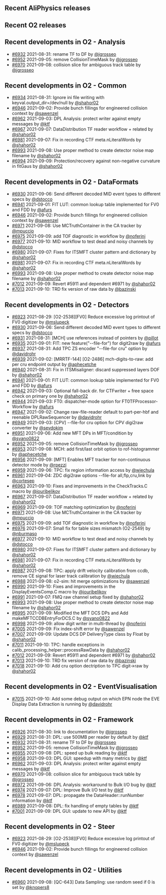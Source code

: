 ## Recent AliPhysics releases
## Recent O2 releases
## Recent developments in O2 - Analysis
- [\#6932](https://github.com/AliceO2Group/AliceO2/pull/6932) 2021-08-31: rename TF to DF by [@jgrosseo](https://github.com/jgrosseo)
- [\#6952](https://github.com/AliceO2Group/AliceO2/pull/6952) 2021-09-05: remove CollisionTimeMask by [@jgrosseo](https://github.com/jgrosseo)
- [\#6970](https://github.com/AliceO2Group/AliceO2/pull/6970) 2021-09-08: collision slice for ambiguous track table by [@jgrosseo](https://github.com/jgrosseo)
## Recent developments in O2 - Common
- [\#6934](https://github.com/AliceO2Group/AliceO2/pull/6934) 2021-08-31: Ignore ini file writing with keyval.output_dir=/dev/null by [@shahor02](https://github.com/shahor02)
- [\#6946](https://github.com/AliceO2Group/AliceO2/pull/6946) 2021-09-02: Provide bunch fillings for engineered collision context by [@sawenzel](https://github.com/sawenzel)
- [\#6962](https://github.com/AliceO2Group/AliceO2/pull/6962) 2021-09-03: DPL Analysis: protect writer against empty messages by [@ktf](https://github.com/ktf)
- [\#6967](https://github.com/AliceO2Group/AliceO2/pull/6967) 2021-09-07: DataDistribution TF reader workflow + related by [@shahor02](https://github.com/shahor02)
- [\#6981](https://github.com/AliceO2Group/AliceO2/pull/6981) 2021-09-07: Fix in recording CTF meta.nLiteralWords by [@shahor02](https://github.com/shahor02)
- [\#6993](https://github.com/AliceO2Group/AliceO2/pull/6993) 2021-09-08: Use proper method to create detector noise map filename  by [@shahor02](https://github.com/shahor02)
- [\#6994](https://github.com/AliceO2Group/AliceO2/pull/6994) 2021-09-09: Protection/recovery against non-negative curvature in fitGaus by [@shahor02](https://github.com/shahor02)
## Recent developments in O2 - DataFormats
- [\#6930](https://github.com/AliceO2Group/AliceO2/pull/6930) 2021-09-06: Send different decoded MID event types to different specs by [@dstocco](https://github.com/dstocco)
- [\#6941](https://github.com/AliceO2Group/AliceO2/pull/6941) 2021-09-01: FIT LUT: common lookup table implemented for FV0 and FDD by [@afurs](https://github.com/afurs)
- [\#6946](https://github.com/AliceO2Group/AliceO2/pull/6946) 2021-09-02: Provide bunch fillings for engineered collision context by [@sawenzel](https://github.com/sawenzel)
- [\#6971](https://github.com/AliceO2Group/AliceO2/pull/6971) 2021-09-08: Use MCTruthContainer in the CA tracker by [@mpuccio](https://github.com/mpuccio)
- [\#6975](https://github.com/AliceO2Group/AliceO2/pull/6975) 2021-09-09: add TOF diagnostic in workflow by [@noferini](https://github.com/noferini)
- [\#6977](https://github.com/AliceO2Group/AliceO2/pull/6977) 2021-09-10: MID workflow to test dead and noisy channels by [@dstocco](https://github.com/dstocco)
- [\#6980](https://github.com/AliceO2Group/AliceO2/pull/6980) 2021-09-07: Fixes for ITSMFT cluster pattern and dictionary by [@shahor02](https://github.com/shahor02)
- [\#6981](https://github.com/AliceO2Group/AliceO2/pull/6981) 2021-09-07: Fix in recording CTF meta.nLiteralWords by [@shahor02](https://github.com/shahor02)
- [\#6993](https://github.com/AliceO2Group/AliceO2/pull/6993) 2021-09-08: Use proper method to create detector noise map filename  by [@shahor02](https://github.com/shahor02)
- [\#7012](https://github.com/AliceO2Group/AliceO2/pull/7012) 2021-09-09: Revert #5911 and dependent #6971 by [@shahor02](https://github.com/shahor02)
- [\#7013](https://github.com/AliceO2Group/AliceO2/pull/7013) 2021-09-10: TRD fix version of raw data by [@bazinski](https://github.com/bazinski)
## Recent developments in O2 - Detectors
- [\#6923](https://github.com/AliceO2Group/AliceO2/pull/6923) 2021-08-29: [O2-2538][FV0] Reduce excessive log printout of FV0 digitizer by [@mslupeck](https://github.com/mslupeck)
- [\#6930](https://github.com/AliceO2Group/AliceO2/pull/6930) 2021-09-06: Send different decoded MID event types to different specs by [@dstocco](https://github.com/dstocco)
- [\#6931](https://github.com/AliceO2Group/AliceO2/pull/6931) 2021-08-31: [MCH] use references instead of pointers by [@pillot](https://github.com/pillot)
- [\#6935](https://github.com/AliceO2Group/AliceO2/pull/6935) 2021-09-01: FIT: new feature("--file-for") for digit2raw by [@afurs](https://github.com/afurs)
- [\#6937](https://github.com/AliceO2Group/AliceO2/pull/6937) 2021-08-31: Add TPC ZS encoder "--file-for cru" option by [@davidrohr](https://github.com/davidrohr)
- [\#6939](https://github.com/AliceO2Group/AliceO2/pull/6939) 2021-09-02: [MRRTF-144] [O2-2486] mch-digits-to-raw: add per cru endpoint output by [@aphecetche](https://github.com/aphecetche)
- [\#6940](https://github.com/AliceO2Group/AliceO2/pull/6940) 2021-08-31: Fix in ITSMisaligner: discard suppressed layers DOF by [@shahor02](https://github.com/shahor02)
- [\#6941](https://github.com/AliceO2Group/AliceO2/pull/6941) 2021-09-01: FIT LUT: common lookup table implemented for FV0 and FDD by [@afurs](https://github.com/afurs)
- [\#6942](https://github.com/AliceO2Group/AliceO2/pull/6942) 2021-09-03: Optional fall-back dir. for CTFwriter + free space check on primary one by [@shahor02](https://github.com/shahor02)
- [\#6944](https://github.com/AliceO2Group/AliceO2/pull/6944) 2021-09-03: FT0: dispatcher-mode option for FT0TFProcessor-Workflow by [@afurs](https://github.com/afurs)
- [\#6947](https://github.com/AliceO2Group/AliceO2/pull/6947) 2021-09-02: Change raw-file-reader default to part-per-hbf and reenable DPLRawSequencer by [@davidrohr](https://github.com/davidrohr)
- [\#6949](https://github.com/AliceO2Group/AliceO2/pull/6949) 2021-09-03: [CPV] --file-for cru option for CPV digi2raw converter by [@sevdokim](https://github.com/sevdokim)
- [\#6951](https://github.com/AliceO2Group/AliceO2/pull/6951) 2021-09-06: Add new MFT DPs in MFT/condition by [@syano0822](https://github.com/syano0822)
- [\#6952](https://github.com/AliceO2Group/AliceO2/pull/6952) 2021-09-05: remove CollisionTimeMask by [@jgrosseo](https://github.com/jgrosseo)
- [\#6953](https://github.com/AliceO2Group/AliceO2/pull/6953) 2021-09-08: MCH: add first/last orbit option to rof-histogrammer by [@aphecetche](https://github.com/aphecetche)
- [\#6956](https://github.com/AliceO2Group/AliceO2/pull/6956) 2021-09-09: [MFT] Enables MFT tracker for non-continuous detector mode by [@rpezzi](https://github.com/rpezzi)
- [\#6959](https://github.com/AliceO2Group/AliceO2/pull/6959) 2021-09-06: TPC: fix region information access by [@wiechula](https://github.com/wiechula)
- [\#6961](https://github.com/AliceO2Group/AliceO2/pull/6961) 2021-09-04: ZDC digi2raw options --file-for all,flp,cru,link by [@cortesep](https://github.com/cortesep)
- [\#6963](https://github.com/AliceO2Group/AliceO2/pull/6963) 2021-09-10: Fixes and improvements in the CheckTracks.C macro by [@iouribelikov](https://github.com/iouribelikov)
- [\#6967](https://github.com/AliceO2Group/AliceO2/pull/6967) 2021-09-07: DataDistribution TF reader workflow + related by [@shahor02](https://github.com/shahor02)
- [\#6969](https://github.com/AliceO2Group/AliceO2/pull/6969) 2021-09-09: TOF matching optimization by [@noferini](https://github.com/noferini)
- [\#6971](https://github.com/AliceO2Group/AliceO2/pull/6971) 2021-09-08: Use MCTruthContainer in the CA tracker by [@mpuccio](https://github.com/mpuccio)
- [\#6975](https://github.com/AliceO2Group/AliceO2/pull/6975) 2021-09-09: add TOF diagnostic in workflow by [@noferini](https://github.com/noferini)
- [\#6976](https://github.com/AliceO2Group/AliceO2/pull/6976) 2021-09-07: Small fix for table sizes mismatch (O2-2549) by [@nburmaso](https://github.com/nburmaso)
- [\#6977](https://github.com/AliceO2Group/AliceO2/pull/6977) 2021-09-10: MID workflow to test dead and noisy channels by [@dstocco](https://github.com/dstocco)
- [\#6980](https://github.com/AliceO2Group/AliceO2/pull/6980) 2021-09-07: Fixes for ITSMFT cluster pattern and dictionary by [@shahor02](https://github.com/shahor02)
- [\#6981](https://github.com/AliceO2Group/AliceO2/pull/6981) 2021-09-07: Fix in recording CTF meta.nLiteralWords by [@shahor02](https://github.com/shahor02)
- [\#6987](https://github.com/AliceO2Group/AliceO2/pull/6987) 2021-09-08: TPC: apply drift velocity calibration from ccdb, remove CE signal for laser track calibration by [@wiechula](https://github.com/wiechula)
- [\#6988](https://github.com/AliceO2Group/AliceO2/pull/6988) 2021-09-08: o2-sim: hit merge optimizations by [@sawenzel](https://github.com/sawenzel)
- [\#6990](https://github.com/AliceO2Group/AliceO2/pull/6990) 2021-09-10: Fixes and improvements in the DisplayEventsComp.C macro by [@iouribelikov](https://github.com/iouribelikov)
- [\#6991](https://github.com/AliceO2Group/AliceO2/pull/6991) 2021-09-07: FMQ raw channel setup fixed by [@shahor02](https://github.com/shahor02)
- [\#6993](https://github.com/AliceO2Group/AliceO2/pull/6993) 2021-09-08: Use proper method to create detector noise map filename  by [@shahor02](https://github.com/shahor02)
- [\#6995](https://github.com/AliceO2Group/AliceO2/pull/6995) 2021-09-09: Modified the MFT DCS DPs and Add makeMFTCCDBEntryForDCS.C by [@syano0822](https://github.com/syano0822)
- [\#6998](https://github.com/AliceO2Group/AliceO2/pull/6998) 2021-09-09: allow digit writer in multi-thread by [@noferini](https://github.com/noferini)
- [\#7005](https://github.com/AliceO2Group/AliceO2/pull/7005) 2021-09-09: Fix index-shift error by [@sawenzel](https://github.com/sawenzel)
- [\#7007](https://github.com/AliceO2Group/AliceO2/pull/7007) 2021-09-09: Update DCS DP DeliveryType class by Float by [@shahor02](https://github.com/shahor02)
- [\#7011](https://github.com/AliceO2Group/AliceO2/pull/7011) 2021-09-10: TPC: handle exceptions in calib_processing_helper::processRawData by [@shahor02](https://github.com/shahor02)
- [\#7012](https://github.com/AliceO2Group/AliceO2/pull/7012) 2021-09-09: Revert #5911 and dependent #6971 by [@shahor02](https://github.com/shahor02)
- [\#7013](https://github.com/AliceO2Group/AliceO2/pull/7013) 2021-09-10: TRD fix version of raw data by [@bazinski](https://github.com/bazinski)
- [\#7018](https://github.com/AliceO2Group/AliceO2/pull/7018) 2021-09-10: Add cru option dectription to TPC digit->raw by [@shahor02](https://github.com/shahor02)
## Recent developments in O2 - EventVisualisation
- [\#7015](https://github.com/AliceO2Group/AliceO2/pull/7015) 2021-09-10: Add some debug output on which EPN node the EVE Display Data Extraction is running by [@davidrohr](https://github.com/davidrohr)
## Recent developments in O2 - Framework
- [\#6926](https://github.com/AliceO2Group/AliceO2/pull/6926) 2021-08-30: link to documentation by [@jgrosseo](https://github.com/jgrosseo)
- [\#6929](https://github.com/AliceO2Group/AliceO2/pull/6929) 2021-08-31: DPL: use 500MB per reader by default by [@ktf](https://github.com/ktf)
- [\#6932](https://github.com/AliceO2Group/AliceO2/pull/6932) 2021-08-31: rename TF to DF by [@jgrosseo](https://github.com/jgrosseo)
- [\#6952](https://github.com/AliceO2Group/AliceO2/pull/6952) 2021-09-05: remove CollisionTimeMask by [@jgrosseo](https://github.com/jgrosseo)
- [\#6955](https://github.com/AliceO2Group/AliceO2/pull/6955) 2021-09-08: DPL: speed up bulk reading by [@ktf](https://github.com/ktf)
- [\#6958](https://github.com/AliceO2Group/AliceO2/pull/6958) 2021-09-03: DPL GUI: speedup with many metrics by [@ktf](https://github.com/ktf)
- [\#6962](https://github.com/AliceO2Group/AliceO2/pull/6962) 2021-09-03: DPL Analysis: protect writer against empty messages by [@ktf](https://github.com/ktf)
- [\#6970](https://github.com/AliceO2Group/AliceO2/pull/6970) 2021-09-08: collision slice for ambiguous track table by [@jgrosseo](https://github.com/jgrosseo)
- [\#6972](https://github.com/AliceO2Group/AliceO2/pull/6972) 2021-09-06: DPL Analysis: workaround to Bulk I/O bug by [@ktf](https://github.com/ktf)
- [\#6974](https://github.com/AliceO2Group/AliceO2/pull/6974) 2021-09-07: DPL: Improve Bulk I/O test by [@ktf](https://github.com/ktf)
- [\#6978](https://github.com/AliceO2Group/AliceO2/pull/6978) 2021-09-07: DPL: propagate the DataHeader::runNumber information by [@ktf](https://github.com/ktf)
- [\#6989](https://github.com/AliceO2Group/AliceO2/pull/6989) 2021-09-08: DPL: fix handling of empty tables by [@ktf](https://github.com/ktf)
- [\#7001](https://github.com/AliceO2Group/AliceO2/pull/7001) 2021-09-09: DPL GUI: update to new API by [@ktf](https://github.com/ktf)
## Recent developments in O2 - Steer
- [\#6923](https://github.com/AliceO2Group/AliceO2/pull/6923) 2021-08-29: [O2-2538][FV0] Reduce excessive log printout of FV0 digitizer by [@mslupeck](https://github.com/mslupeck)
- [\#6946](https://github.com/AliceO2Group/AliceO2/pull/6946) 2021-09-02: Provide bunch fillings for engineered collision context by [@sawenzel](https://github.com/sawenzel)
## Recent developments in O2 - Utilities
- [\#6960](https://github.com/AliceO2Group/AliceO2/pull/6960) 2021-09-08: [QC-643] Data Sampling: use random seed if 0 is set by [@knopers8](https://github.com/knopers8)
